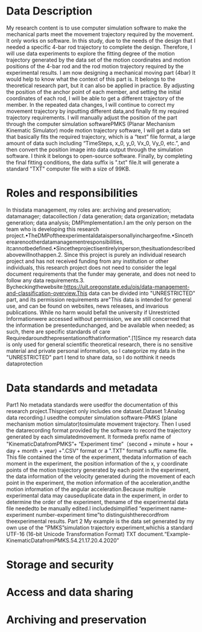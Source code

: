 # Data Description
  My research content is to use computer simulation software to make the mechanical parts meet the movement trajectory required by the movement. It only works on software. In this study, due to the needs of the design that I needed a specific 4-bar rod trajectory to complete the design. Therefore, I will use data experiments to explore the fitting degree of the motion trajectory generated by the data set of the motion coordinates and motion positions of the 4-bar rod and the rod motion trajectory required by the experimental results. I am now designing a mechanical moving part (4bar) It would help to know what the context of this part is. It belongs to the theoretical research part, but it can also be applied in practice. By adjusting the position of the anchor point of each member, and setting the initial coordinates of each rod, I will be able to get a different trajectory of the member. In the repeated data changes, I will continue to correct my movement trajectory by 
inputting different data,and finally fit my required trajectory requirements. I will manually adjust the position of the part through the computer simulation softwarePMKS (Planar Mechanism Kinematic Simulator) mode motion trajectory software, I will get a data set that basically fits the required trajectory, which is a “text” file format, a large amount of data such including “TimeSteps, x_0, y_0, Vx_0, Vy_0, etc.”, and then convert the position image into data output through the simulation software. I think it belongs to open-source software. Finally, by completing the final fitting conditions, the data suffix is ".txt" file.It will generate a standard "TXT" computer file with a size of 99KB.
# Roles and responsibilities
  In thisdata management, my roles are: archiving and preservation; datamanager; datacollection / data generation; data organization; metadata generation; data analysis; DMPimplementation.I am the only person on the team who is developing this research project.•TheDMPoftheexperimentaldataispersonallyinchargeofme.•Sincetherearenootherdatamanagementresponsibilities, itcannotbedefined.•Sincetheprojectisentirelyinperson,thesituationdescribedabovewillnothappen.2. Since this project is purely an individual research project and has not received funding from any institution or other individuals, this research project does not need to consider the legal document requirements that the funder may generate, and does not need to follow any data requirements.3. Bycheckingthewebsite:https://uit.oregonstate.edu/ois/data-management-and-classification-overview.This data can be divided into "UNRESTRICTED" part, and its permission requirements are"This data is intended for general use, and can be found on websites, news releases, and invarious publications. While no harm would befall the university if Unrestricted Informationwere accessed without permission, we are still concerned that the information be presentedunchanged, and be available when needed; as such, there are specific standards of care
Requiredaroundthepresentationofthatinformation".[1]Since my research data is only used for general scientific theoretical research, there is no sensitive material and private personal information, so I categorize my data in the "UNRESTRICTED" part I tend to share data, so I do notthink it needs dataprotection
# Data standards and metadata
  Part1
  No metadata standards were usedfor the documentation of this research project.Thisproject only includes one dataset.Dataset 1:Analog data recording.I usedthe computer simulation software-PMKS (plane mechanism motion simulator)tosimulate movement trajectory. Then I used the datarecording format provided by the software to record the trajectory generated by each simulatedmovement. It formeda prefix name of "KinematicDatafromPMKS”+ “Experiment time”（second + minute + hour + day + month + year) +".CSV" format or a ".TXT" format‘s suffix name file. This file contained the time of the experiment, thedata information of each moment in the experiment, the position information of the x, y coordinate points of the motion trajectory generated by each point in the experiment, the data information of the velocity generated during the movement of each point in the experiment, the motion information of the acceleration,andthe motion information of the angular acceleration.Because multiple experimental data may causeduplicate data in the experiment, in order to determine the order of the experiment, thename of the experimental data file neededto be manually edited.I includedsimplified “experiment name-experiment number-experiment time”to distinguishtherecordfrom theexperimental results.
  Part 2
  My example is the data set generated by my own use of the “PMKS”simulation trajectory experiment,whichis a standard UTF-16 (16-bit Unicode Transformation Format) TXT document.“Example-KinematicDatafromPMKS.54.21.17.20.4.2020”
# Storage and security
# Access and data sharing
# Archiving and preservation
